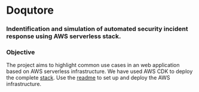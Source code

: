
# Doqutore
### Indentification and simulation of automated security incident response using AWS serverless stack. 

### Objective
The project aims to highlight common use cases in an web application based on AWS serverless infrastructure. We have used AWS CDK to deploy the complete [stack](https://github.com/MarkSonn/pierre-appreciation-society/tree/feature/infra/js-infra). Use the [readme](https://github.com/MarkSonn/pierre-appreciation-society/blob/feature/infra/js-infra/README.md) to set up and deploy the AWS infrastructure.
